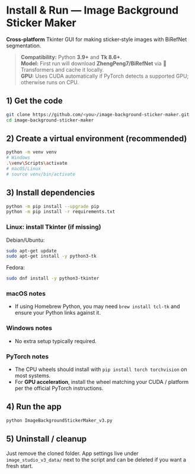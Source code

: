 # Install & Run — Image Background Sticker Maker

**Cross‑platform** Tkinter GUI for making sticker‑style images with BiRefNet segmentation.

> **Compatibility:** Python **3.9+** and **Tk 8.6+**.  
> **Model:** First run will download **ZhengPeng7/BiRefNet** via 🤗 Transformers and cache it locally.  
> **GPU:** Uses CUDA automatically if PyTorch detects a supported GPU; otherwise runs on CPU.

## 1) Get the code

```bash
git clone https://github.com/<you>/image-background-sticker-maker.git
cd image-background-sticker-maker
```

## 2) Create a virtual environment (recommended)

```bash
python -m venv venv
# Windows
.\venv\Scripts\activate
# macOS/Linux
# source venv/bin/activate
```

## 3) Install dependencies

```bash
python -m pip install --upgrade pip
python -m pip install -r requirements.txt
```

### Linux: install Tkinter (if missing)

Debian/Ubuntu:
```bash
sudo apt-get update
sudo apt-get install -y python3-tk
```

Fedora:
```bash
sudo dnf install -y python3-tkinter
```

### macOS notes

- If using Homebrew Python, you may need `brew install tcl-tk` and ensure your Python links against it.

### Windows notes

- No extra setup typically required.

### PyTorch notes

- The CPU wheels should install with `pip install torch torchvision` on most systems.
- For **GPU acceleration**, install the wheel matching your CUDA / platform per the official PyTorch instructions.

## 4) Run the app

```bash
python ImageBackgroundStickerMaker_v3.py
```

## 5) Uninstall / cleanup

Just remove the cloned folder. App settings live under `image_studio_v3_data/` next to the script and can be deleted if you want a fresh start.
